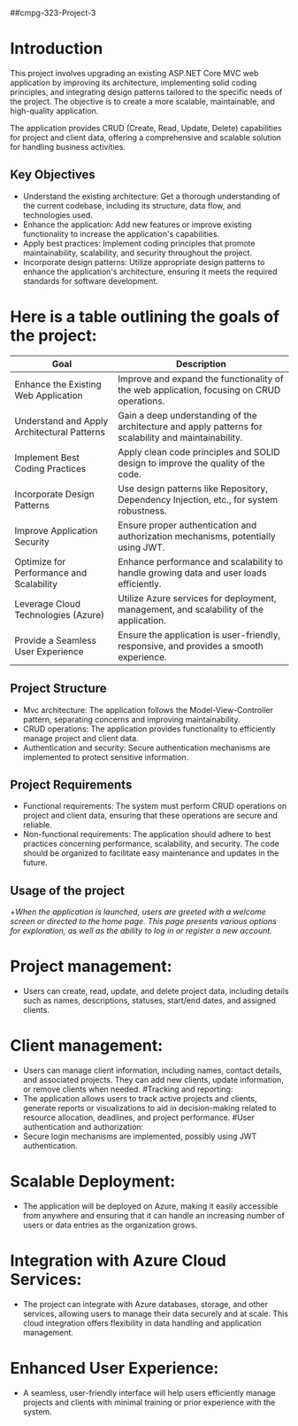##cmpg-323-Project-3

# Introduction
This project involves upgrading an existing ASP.NET Core MVC web application by improving its architecture, implementing solid coding principles, and integrating design patterns tailored to the specific needs of the project. The objective is to create a more scalable, maintainable, and high-quality application.
 
The application provides CRUD (Create, Read, Update, Delete) capabilities for project and client data, offering a comprehensive and scalable solution for handling business activities.

## Key Objectives
- Understand the existing architecture: Get a thorough understanding of the current codebase, including its structure, data flow, and technologies used.
- Enhance the application: Add new features or improve existing functionality to increase the application's capabilities.
- Apply best practices: Implement coding principles that promote maintainability, scalability, and security throughout the project.
- Incorporate design patterns: Utilize appropriate design patterns to enhance the application's architecture, ensuring it meets the required standards for software development.

# Here is a table outlining the goals of the project:
| Goal      | Description|
|-----------|------------ | 
|Enhance the Existing Web Application| Improve and expand the functionality of the web application, focusing on CRUD operations.|
|Understand and Apply Architectural Patterns| Gain a deep understanding of the architecture and apply patterns for scalability and maintainability.|
|Implement Best Coding Practices| Apply clean code principles and SOLID design to improve the quality of the code.|
|Incorporate Design Patterns| Use design patterns like Repository, Dependency Injection, etc., for system robustness.|
|Improve Application Security| Ensure proper authentication and authorization mechanisms, potentially using JWT. |
|Optimize for Performance and Scalability| Enhance performance and scalability to handle growing data and user loads efficiently.|
|Leverage Cloud Technologies (Azure) | Utilize Azure services for deployment, management, and scalability of the application.|
|Provide a Seamless User Experience | Ensure the application is user-friendly, responsive, and provides a smooth experience.|

## Project Structure
- Mvc architecture: The application follows the Model-View-Controller pattern, separating concerns and improving maintainability.
- CRUD operations: The application provides functionality to efficiently manage project and client data.
- Authentication and security: Secure authentication mechanisms are implemented to protect sensitive information.
  
## Project Requirements
- Functional requirements: The system must perform CRUD operations on project and client data, ensuring that these operations are secure and reliable.
- Non-functional requirements: The application should adhere to best practices concerning performance, scalability, and security. The code should be organized to facilitate easy maintenance and updates in the future.

## Usage of the project
+_When the application is launched, users are greeted with a welcome screen or directed to the home page. This page presents various options for exploration, as well as the ability to log in or register a new account._

# Project management: 
- Users can create, read, update, and delete project data, including details such as names, descriptions, statuses, start/end dates, and assigned clients.
# Client management:
- Users can manage client information, including names, contact details, and associated projects. They can add new clients, update information, or remove clients when needed.
#Tracking and reporting:
- The application allows users to track active projects and clients, generate reports or visualizations to aid in decision-making related to resource allocation, deadlines, and project performance.
#User authentication and authorization:
- Secure login mechanisms are implemented, possibly using JWT authentication.
# Scalable Deployment:
- The application will be deployed on Azure, making it easily accessible from anywhere and ensuring that it can handle an increasing number of users or data entries as the organization grows.
# Integration with Azure Cloud Services:
- The project can integrate with Azure databases, storage, and other services, allowing users to manage their data securely and at scale. This cloud integration offers flexibility in data handling and application management.
# Enhanced User Experience:
- A seamless, user-friendly interface will help users efficiently manage projects and clients with minimal training or prior experience with the system.
